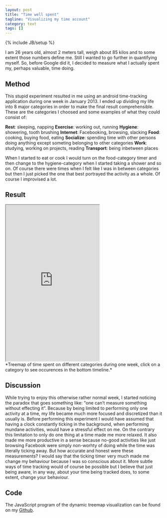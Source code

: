 ```yaml
---
layout: post
title: "Time well spent"
tagline: "Visualizing my time account"
category: text
tags: []
---
```

{% include JB/setup %}

I am 26 years old, almost 2 meters tall, weigh about 85 kilos and to some extent those numbers define me. Still I wanted to go further in quantifying myself. So, before Google did it, I decided to measure what I actually spent my, perhaps valuable, time doing. 

Method
----------------

This stupid experiment resulted in me using an android time-tracking application during one week in January 2013. I ended up dividing my life into 8 major categories in order to make the final result comprehensible. These are the categories I choosed and some examples of what they could consist of:

 **Rest**: sleeping, napping
 **Exercise**: working out, running
 **Hygiene**: showering, tooth brushing
 **Internet**: Facebooking, browsing, slacking
 **Food**: cooking, buying food, eating
 **Socialize**: spending time with other persons doing anything except someting belonging to other categories
 **Work**: studying, working on projects, reading
 **Transport**: being inbetween places


 When I started to eat or cook I would turn on the food-category timer and then change to the hygiene-category when I started taking a shower and so on. Of course there were times when I felt like I was in between categories but then I just picked the one that best portrayed the activity as a whole. Of course I improvised a lot.

Result
--------

<div>
<iframe  height="500" src="https://dl.dropboxusercontent.com/u/113599483/lifelab/index.html">hej</iframe>

</div>
*Treemap of time spent on different categories during one week, click on a category to see occurences in the bottom timeline.*

Discussion
----------

 While trying to enjoy this otherwise rather normal week, I started noticing the paradox that goes something like: "one can’t measure something without effecting it”. Because by being limited to performing only one activity at a time, my life became much more focused and discretized than it usually is. Before performing this experiment I would have assumed that having a clock constantly ticking in the background, when performing mundane activities, would have a stressful effect on me. On the contrary this limitation to only do one thing at a time made me more relaxed. It also made me more productive in a sense because no-good activities like just browsing Facebook were simply non-worhty of doing while the time was literally ticking away. But how accurate and honest were these measurements? I would say that the ticking timer very much made me change my behaviour because I was so conscious about it. More subtle ways of time tracking would of course be possible but I believe that just being aware, in any way, about your time being tracked does, to some extent, change your behaviour. 

Code 
-------
The JavaScript program of the dynamic treemap visualization can be found on my 
[Github](https://github.com/biggestT/lifelab).